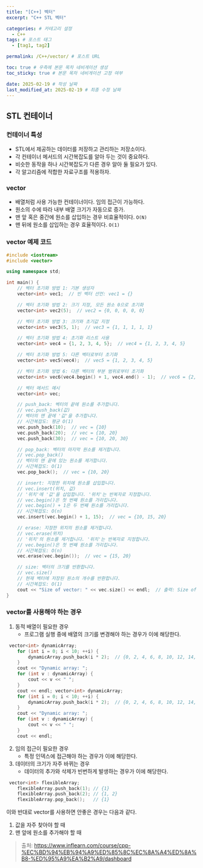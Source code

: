 ```yaml
---
title: "[C++] 벡터"
excerpt: "C++ STL 벡터"

categories: # 카테고리 설정
  - C++
tags: # 포스트 태그
  - [tag1, tag2]

permalink: /C++/vector/ # 포스트 URL

toc: true # 우측에 본문 목차 네비게이션 생성
toc_sticky: true # 본문 목차 네비게이션 고정 여부

date: 2025-02-19 # 작성 날짜
last_modified_at: 2025-02-19 # 최종 수정 날짜
---
```


## STL 컨테이너

### 컨테이너 특성
- STL에서 제공하는 데이터를 저장하고 관리하는 저장소이다.
- 각 컨테이너 메서드의 시간복잡도를 알아 두는 것이 중요하다.
- 비슷한 동작을 하나 시간복잡도가 다른 경우 알아 둘 필요가 있다.
- 각 알고리즘에 적합한 자료구조를 적용하자.

### vector
- 배열처럼 사용 가능한 컨테이너이다. 임의 접근이 가능하다.
- 원소의 수에 따라 내부 배열 크기가 자동으로 증가.
- 맨 앞 혹은 중간에 원소를 삽입하는 경우 비효율적이다. `O(N)`
- 맨 뒤에 원소를 삽입하는 경우 효율적이다. `O(1)`

### vector 예제 코드
```c++
#include <iostream>
#include <vector>

using namespace std;

int main() {
    // 벡터 초기화 방법 1: 기본 생성자
    vector<int> vec1;  // 빈 벡터 선언: vec1 = {}

    // 벡터 초기화 방법 2: 크기 지정, 모든 원소 0으로 초기화
    vector<int> vec2(5);  // vec2 = {0, 0, 0, 0, 0}

    // 벡터 초기화 방법 3: 크기와 초기값 지정
    vector<int> vec3(5, 1);  // vec3 = {1, 1, 1, 1, 1}

    // 벡터 초기화 방법 4: 초기화 리스트 사용
    vector<int> vec4 = {1, 2, 3, 4, 5};  // vec4 = {1, 2, 3, 4, 5}

    // 벡터 초기화 방법 5: 다른 벡터로부터 초기화
    vector<int> vec5(vec4);  // vec5 = {1, 2, 3, 4, 5}

    // 벡터 초기화 방법 6: 다른 벡터의 부분 범위로부터 초기화
    vector<int> vec6(vec4.begin() + 1, vec4.end() - 1);  // vec6 = {2, 3, 4}

    // 벡터 메서드 예시
    vector<int> vec;

    // push_back: 벡터의 끝에 원소를 추가합니다.
    // vec.push_back(값)
    // 벡터의 맨 끝에 '값'을 추가합니다.
    // 시간복잡도: 평균 O(1)
    vec.push_back(10);  // vec = {10}
    vec.push_back(20);  // vec = {10, 20}
    vec.push_back(30);  // vec = {10, 20, 30}

    // pop_back: 벡터의 마지막 원소를 제거합니다.
    // vec.pop_back()
    // 벡터의 맨 끝에 있는 원소를 제거합니다.
    // 시간복잡도: O(1)
    vec.pop_back();  // vec = {10, 20}

    // insert: 지정한 위치에 원소를 삽입합니다.
    // vec.insert(위치, 값)
    // '위치'에 '값'을 삽입합니다. '위치'는 반복자로 지정합니다.
    // vec.begin()은 첫 번째 원소를 가리킵니다.
    // vec.begin() + 1은 두 번째 원소를 가리킵니다.
    // 시간복잡도: O(n)
    vec.insert(vec.begin() + 1, 15);  // vec = {10, 15, 20}

    // erase: 지정한 위치의 원소를 제거합니다.
    // vec.erase(위치)
    // '위치'의 원소를 제거합니다. '위치'는 반복자로 지정합니다.
    // vec.begin()은 첫 번째 원소를 가리킵니다.
    // 시간복잡도: O(n)
    vec.erase(vec.begin());  // vec = {15, 20}

    // size: 벡터의 크기를 반환합니다.
    // vec.size()
    // 현재 벡터에 저장된 원소의 개수를 반환합니다.
    // 시간복잡도: O(1)
    cout << "Size of vector: " << vec.size() << endl;  // 출력: Size of vector: 2
}
```

### vector를 사용해야 하는 경우

1. 동적 배열이 필요한 경우
    -  프로그램 실행 중에 배열의 크기를 변경해야 하는 경우가 이에 해당한다.
```c++
 vector<int> dynamicArray;
    for (int i = 0; i < 10; ++i) {
        dynamicArray.push_back(i * 2);  // {0, 2, 4, 6, 8, 10, 12, 14, 16, 18}
    }
    cout << "Dynamic array: ";
    for (int v : dynamicArray) {
        cout << v << " ";
    }
    cout << endl; vector<int> dynamicArray;
    for (int i = 0; i < 10; ++i) {
        dynamicArray.push_back(i * 2);  // {0, 2, 4, 6, 8, 10, 12, 14, 16, 18}
    }
    cout << "Dynamic array: ";
    for (int v : dynamicArray) {
        cout << v << " ";
    }
    cout << endl;
```
2. 임의 접근이 필요한 경우
    - 특정 인덱스에 접근해야 하는 경우가 이에 해당한다.
3. 데이터의 크기가 자주 바뀌는 경우
    - 데이터의 추가와 삭제가 빈번하게 발생하는 경우가 이에 해당한다.
```c++
 vector<int> flexibleArray;
    flexibleArray.push_back(1); // {1}
    flexibleArray.push_back(2); // {1, 2}
    flexibleArray.pop_back();   // {1}
```

이와 반대로 vector를 사용하면 안좋은 경우는 다음과 같다.
1. 값을 자주 찾아야 할 때
2. 맨 앞에 원소를 추가해야 할 때

> 출처: https://www.inflearn.com/course/cpp-%EC%BD%94%EB%94%A9%ED%85%8C%EC%8A%A4%ED%8A%B8-%ED%95%A9%EA%B2%A9/dashboard